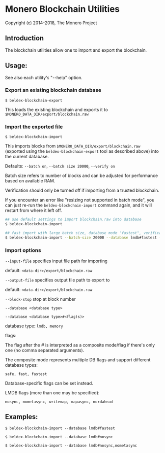 # Monero Blockchain Utilities

Copyright (c) 2014-2018, The Monero Project

## Introduction

The blockchain utilities allow one to import and export the blockchain.

## Usage:

See also each utility's "--help" option.

### Export an existing blockchain database

`$ beldex-blockchain-export`

This loads the existing blockchain and exports it to `$MONERO_DATA_DIR/export/blockchain.raw`

### Import the exported file

`$ beldex-blockchain-import`

This imports blocks from `$MONERO_DATA_DIR/export/blockchain.raw` (exported using the
`beldex-blockchain-export` tool as described above) into the current database.

Defaults: `--batch on`, `--batch size 20000`, `--verify on`

Batch size refers to number of blocks and can be adjusted for performance based on available RAM.

Verification should only be turned off if importing from a trusted blockchain.

If you encounter an error like "resizing not supported in batch mode", you can just re-run
the `beldex-blockchain-import` command again, and it will restart from where it left off.

```bash
## use default settings to import blockchain.raw into database
$ beldex-blockchain-import

## fast import with large batch size, database mode "fastest", verification off
$ beldex-blockchain-import --batch-size 20000 --database lmdb#fastest --verify off

```

### Import options

`--input-file`
specifies input file path for importing

default: `<data-dir>/export/blockchain.raw`

`--output-file`
specifies output file path to export to

default: `<data-dir>/export/blockchain.raw`

`--block-stop`
stop at block number

`--database <database type>`

`--database <database type>#<flag(s)>`

database type: `lmdb, memory`

flags:

The flag after the # is interpreted as a composite mode/flag if there's only
one (no comma separated arguments).

The composite mode represents multiple DB flags and support different database types:

`safe, fast, fastest`

Database-specific flags can be set instead.

LMDB flags (more than one may be specified):

`nosync, nometasync, writemap, mapasync, nordahead`

## Examples:

```
$ beldex-blockchain-import --database lmdb#fastest

$ beldex-blockchain-import --database lmdb#nosync

$ beldex-blockchain-import --database lmdb#nosync,nometasync
```
